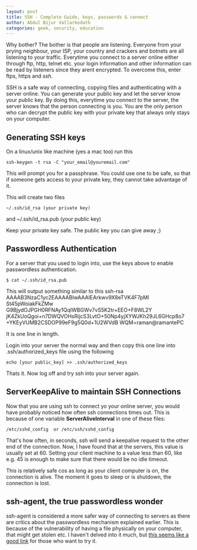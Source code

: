 ```yaml
---
layout: post
title: SSH - Complete Guide, keys, passwords & connect
author: Abdul Bijur Vallarkodath
categories: geek, security, education
---
```


Why bother? The bother is that people are listening. Everyone from your prying neighbour, your ISP, your country and crackers and botnets are all listening to your traffic. Everytime you connect to a server online either through ftp, http, telnet etc. your login information and other information can be read by listeners since they arent encrypted. To overcome this, enter ftps, https and *ssh*.

SSH is a safe way of connecting, copying files and authenticating with a server online. You can generate your public key and let the server know your public key. By doing this, everytime you connect to the server, the server knows that the person connecting is you. You are the only person who can decrypt the public key with your private key that always only stays on your computer. 

## Generating SSH keys

On a linux/unix like machine (yes a mac too) run this

	ssh-keygen -t rsa -C "your_email@youremail.com"

This will prompt you for a passphrase. You could use one to be safe, so that if someone gets access to your private key, they cannot take advantage of it.

This will create two files 

	~/.ssh/id_rsa (your private key) 
and 
	~/.ssh/id_rsa.pub (your public key)

Keep your private key safe. The public key you can give away ;)

## Passwordless Authentication

For a server that you used to login into, use the keys above to enable passwordless authentication.

	$ cat ~/.ssh/id_rsa.pub 

This will output something similar to this
	ssh-rsa AAAAB3NzaC1yc2EAAAABIwAAAIEArkwv9X8eTVK4F7pMl 
	St45pWoiakFkZMw G9BjydOJPGH0RFNAy1QqIWBGWv7vS5K2tr+EEO+F8WL2Y 
	jK4ZkUoQgoi+n7DWQVOHsRijcS3LvtO+50Np4yjXYWJKh29JL6GHcp8o7
	+YKEyVUMB2CSDOP99eF9g5Q0d+1U2WVdB WQM=raman@ramantePC

It is one line in length. 

Login into your server the normal way and then copy this one line into .ssh/authorized_keys file using the following

	echo [your public_key] >> .ssh/authorized_keys

Thats it. Now log off and try ssh into your server again.

## ServerKeepAlive to maintain SSH Connections

Now that you are using ssh to connect yo your online server, you would have probably noticed how often ssh connections times out. This is because of one variable **ServerAliveInterval** in one of these files:

	/etc/sshd_config  or /etc/ssh/sshd_config

That's how often, in seconds, ssh will send a keepalive request to the other end of the connection. Now, I have found that at the servers, this value is usually set at 60. Setting your client machine to a value less than 60, like e.g. 45 is enough to make sure that there would be no idle timeout. 

This is relatively safe cos as long as your client computer is on, the connection is alive. The moment it goes to sleep or is shutdown, the connection is lost.

## ssh-agent, the true passwordless wonder

ssh-agent is considered a more safer way of connecting to servers as there are critics about the passwordless mechanism explained earlier. This is because of the vulnerability of having a file physically on your computer, that might get stolen etc. I haven't  delved into it much, but [this seems like a good link](http://mah.everybody.org/docs/ssh) for those who want to try it.
